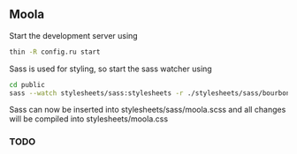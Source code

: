 ## Moola

Start the development server using

```bash
thin -R config.ru start
```

Sass is used for styling, so start the sass watcher using

```bash
cd public
sass --watch stylesheets/sass:stylesheets -r ./stylesheets/sass/bourbon/lib/bourbon.rb
```
Sass can now be inserted into stylesheets/sass/moola.scss and all
changes will be compiled into stylesheets/moola.css

### TODO
